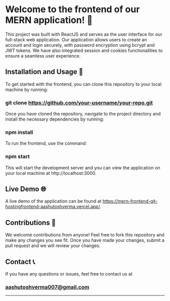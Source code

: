 # Welcome to the frontend of our MERN application! 👋

This project was built with ReactJS and serves as the user interface for our full-stack web application. Our application allows users to create an account and login securely, with password encryption using bcrypt and JWT tokens. We have also integrated session and cookies functionalities to ensure a seamless user experience.

## Installation and Usage 🔧

To get started with the frontend, you can clone this repository to your local machine by running:

### git clone https://github.com/your-username/your-repo.git

Once you have cloned the repository, navigate to the project directory and install the necessary dependencies by running:

### npm install

To run the frontend, use the command:

### npm start

This will start the development server and you can view the application on your local machine at http://localhost:3000.

## Live Demo 🌐

A live demo of the application can be found at https://mern-frontend-git-hostingfrontend-aashutoshverma.vercel.app/.

## Contributions 📝

We welcome contributions from anyone! Feel free to fork this repository and make any changes you see fit. Once you have made your changes, submit a pull request and we will review your changes.

## Contact 📞

If you have any questions or issues, feel free to contact us at

### aashutoshverma007@gmail.com

---
